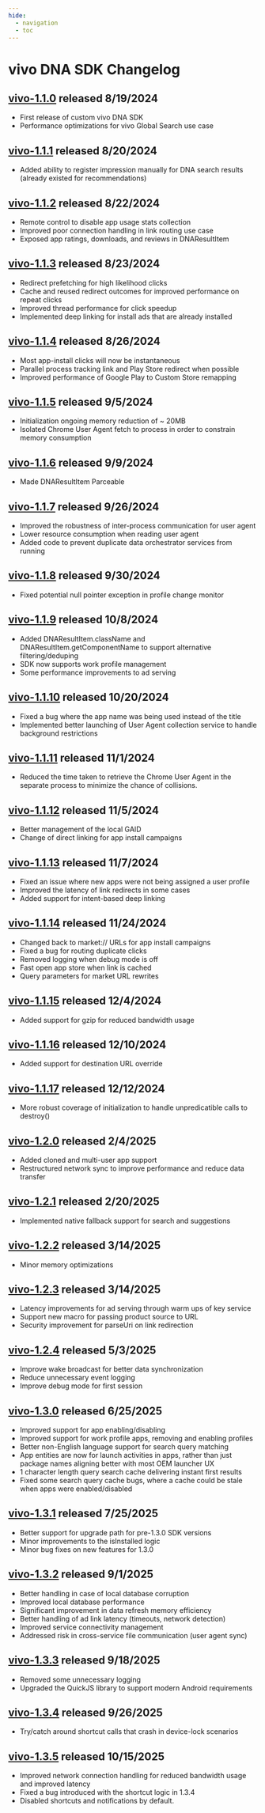 ```yaml
---
hide:
  - navigation
  - toc
---
```


# vivo DNA SDK Changelog

## [**vivo-1.1.0**](https://dna-hosting.s3.amazonaws.com/public/com.devicenative.dna-vivo-v1.1.0.aar) released 8/19/2024

- First release of custom vivo DNA SDK
- Performance optimizations for vivo Global Search use case

## [**vivo-1.1.1**](https://dna-hosting.s3.amazonaws.com/public/com.devicenative.dna-vivo-v1.1.1.aar) released 8/20/2024

- Added ability to register impression manually for DNA search results (already existed for recommendations)

## [**vivo-1.1.2**](https://dna-hosting.s3.amazonaws.com/public/com.devicenative.dna-vivo-v1.1.2.aar) released 8/22/2024

- Remote control to disable app usage stats collection
- Improved poor connection handling in link routing use case
- Exposed app ratings, downloads, and reviews in DNAResultItem

## [**vivo-1.1.3**](https://dna-hosting.s3.amazonaws.com/public/com.devicenative.dna-vivo-v1.1.3.aar) released 8/23/2024

- Redirect prefetching for high likelihood clicks
- Cache and reused redirect outcomes for improved performance on repeat clicks
- Improved thread performance for click speedup
- Implemented deep linking for install ads that are already installed

## [**vivo-1.1.4**](https://dna-hosting.s3.amazonaws.com/public/com.devicenative.dna-vivo-v1.1.4.aar) released 8/26/2024

- Most app-install clicks will now be instantaneous
- Parallel process tracking link and Play Store redirect when possible
- Improved performance of Google Play to Custom Store remapping

## [**vivo-1.1.5**](https://dna-hosting.s3.amazonaws.com/public/com.devicenative.dna-vivo-v1.1.5.aar) released 9/5/2024

- Initialization ongoing memory reduction of ~ 20MB
- Isolated Chrome User Agent fetch to process in order to constrain memory consumption

## [**vivo-1.1.6**](https://dna-hosting.s3.amazonaws.com/public/com.devicenative.dna-vivo-v1.1.6.aar) released 9/9/2024

- Made DNAResultItem Parceable

## [**vivo-1.1.7**](https://dna-hosting.s3.amazonaws.com/public/com.devicenative.dna-vivo-v1.1.7.aar) released 9/26/2024

- Improved the robustness of inter-process communication for user agent
- Lower resource consumption when reading user agent
- Added code to prevent duplicate data orchestrator services from running

## [**vivo-1.1.8**](https://dna-hosting.s3.amazonaws.com/public/com.devicenative.dna-vivo-v1.1.8.aar) released 9/30/2024

- Fixed potential null pointer exception in profile change monitor

## [**vivo-1.1.9**](https://dna-hosting.s3.amazonaws.com/public/com.devicenative.dna-vivo-v1.1.9.aar) released 10/8/2024

- Added DNAResultItem.className and DNAResultItem.getComponentName to support alternative filtering/deduping
- SDK now supports work profile management
- Some performance improvements to ad serving

## [**vivo-1.1.10**](https://dna-hosting.s3.amazonaws.com/public/com.devicenative.dna-vivo-v1.1.10.aar) released 10/20/2024

- Fixed a bug where the app name was being used instead of the title
- Implemented better launching of User Agent collection service to handle background restrictions

## [**vivo-1.1.11**](https://dna-hosting.s3.amazonaws.com/public/com.devicenative.dna-vivo-v1.1.11.aar) released 11/1/2024

- Reduced the time taken to retrieve the Chrome User Agent in the separate process to minimize the chance of collisions.

## [**vivo-1.1.12**](https://dna-hosting.s3.amazonaws.com/public/com.devicenative.dna-vivo-v1.1.12.aar) released 11/5/2024

- Better management of the local GAID
- Change of direct linking for app install campaigns

## [**vivo-1.1.13**](https://dna-hosting.s3.amazonaws.com/public/com.devicenative.dna-vivo-v1.1.13.aar) released 11/7/2024

- Fixed an issue where new apps were not being assigned a user profile
- Improved the latency of link redirects in some cases
- Added support for intent-based deep linking

## [**vivo-1.1.14**](https://dna-hosting.s3.amazonaws.com/public/com.devicenative.dna-vivo-v1.1.14.aar) released 11/24/2024

- Changed back to market:// URLs for app install campaigns
- Fixed a bug for routing duplicate clicks
- Removed logging when debug mode is off
- Fast open app store when link is cached
- Query parameters for market URL rewrites

## [**vivo-1.1.15**](https://dna-hosting.s3.amazonaws.com/public/com.devicenative.dna-vivo-v1.1.15.aar) released 12/4/2024

- Added support for gzip for reduced bandwidth usage

## [**vivo-1.1.16**](https://dna-hosting.s3.amazonaws.com/public/com.devicenative.dna-vivo-v1.1.16.aar) released 12/10/2024

- Added support for destination URL override

## [**vivo-1.1.17**](https://dna-hosting.s3.amazonaws.com/public/com.devicenative.dna-vivo-v1.1.17.aar) released 12/12/2024

- More robust coverage of initialization to handle unpredicatible calls to destroy()

## [**vivo-1.2.0**](https://dna-hosting.s3.amazonaws.com/public/com.devicenative.dna-vivo-v1.2.0.aar) released 2/4/2025

- Added cloned and multi-user app support
- Restructured network sync to improve performance and reduce data transfer

## [**vivo-1.2.1**](https://dna-hosting.s3.amazonaws.com/public/com.devicenative.dna-vivo-v1.2.1.aar) released 2/20/2025

- Implemented native fallback support for search and suggestions

## [**vivo-1.2.2**](https://dna-hosting.s3.amazonaws.com/public/com.devicenative.dna-vivo-v1.2.2.aar) released 3/14/2025

- Minor memory optimizations

## [**vivo-1.2.3**](https://dna-hosting.s3.amazonaws.com/public/com.devicenative.dna-vivo-v1.2.3.aar) released 3/14/2025

- Latency improvements for ad serving through warm ups of key service
- Support new macro for passing product source to URL
- Security improvement for parseUri on link redirection

## [**vivo-1.2.4**](https://dna-hosting.s3.amazonaws.com/public/com.devicenative.dna-vivo-v1.2.4.aar) released 5/3/2025

- Improve wake broadcast for better data synchronization
- Reduce unnecessary event logging
- Improve debug mode for first session

## [**vivo-1.3.0**](https://dna-hosting.s3.amazonaws.com/public/com.devicenative.dna-vivo-v1.3.0.aar) released 6/25/2025

- Improved support for app enabling/disabling
- Improved support for work profile apps, removing and enabling profiles
- Better non-English language support for search query matching
- App entities are now for launch activities in apps, rather than just package names aligning better with most OEM launcher UX
- 1 character length query search cache delivering instant first results
- Fixed some search query cache bugs, where a cache could be stale when apps were enabled/disabled

## [**vivo-1.3.1**](https://dna-hosting.s3.amazonaws.com/public/com.devicenative.dna-vivo-v1.3.1.aar) released 7/25/2025

- Better support for upgrade path for pre-1.3.0 SDK versions
- Minor improvements to the isInstalled logic
- Minor bug fixes on new features for 1.3.0

## [**vivo-1.3.2**](https://dna-hosting.s3.amazonaws.com/public/com.devicenative.dna-vivo-v1.3.2.aar) released 9/1/2025

- Better handling in case of local database corruption
- Improved local database performance
- Significant improvement in data refresh memory efficiency
- Better handling of ad link latency (timeouts, network detection)
- Improved service connectivity management
- Addressed risk in cross-service file communication (user agent sync)

## [**vivo-1.3.3**](https://dna-hosting.s3.amazonaws.com/public/com.devicenative.dna-vivo-v1.3.3.aar) released 9/18/2025

- Removed some unnecessary logging
- Upgraded the QuickJS library to support modern Android requirements

## [**vivo-1.3.4**](https://dna-hosting.s3.amazonaws.com/public/com.devicenative.dna-vivo-v1.3.4.aar) released 9/26/2025

- Try/catch around shortcut calls that crash in device-lock scenarios

## [**vivo-1.3.5**](https://dna-hosting.s3.amazonaws.com/public/com.devicenative.dna-vivo-v1.3.5.aar) released 10/15/2025

- Improved network connection handling for reduced bandwidth usage and improved latency
- Fixed a bug introduced with the shortcut logic in 1.3.4
- Disabled shortcuts and notifications by default.